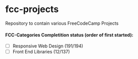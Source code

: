 # fcc-projects

Repository to contain various FreeCodeCamp Projects

#### FCC-Categories Completition status (order of first started):
- [ ] Responsive Web Design (191/194)
- [ ] Front End Libraries (12/137)
